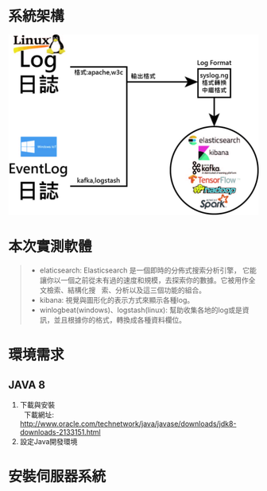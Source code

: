 # 系統架構
![Analysis_tructure](images/Analysis_tructure.jpg)

# 本次實測軟體
> - elaticsearch: Elasticsearch 是一個即時的分佈式搜索分析引擎， 它能讓你以一個之前從未有過的速度和規模，去探索你的數據。它被用作全文檢索、結構化搜   索、分析以及這三個功能的組合。
> - kibana: 視覺與圖形化的表示方式來顯示各種log。
> - winlogbeat(windows)、logstash(linux): 幫助收集各地的log或是資訊，並且根據你的格式，轉換成各種資料欄位。
# 環境需求
## JAVA 8
1. 下載與安裝  
   下載網址: http://www.oracle.com/technetwork/java/javase/downloads/jdk8-downloads-2133151.html
2. 設定Java開發環境
# 安裝伺服器系統
